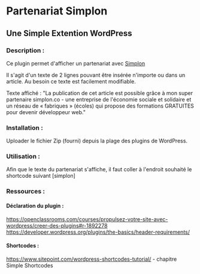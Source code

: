 # Partenariat Simplon
## Une Simple Extention WordPress

### Description :

Ce plugin permet d'afficher un partenariat avec [Simplon](https://simplon.co/) 

Il s'agit d'un texte de 2 lignes pouvant être insérée n'importe ou dans un article.
Au besoin ce texte est facilement modifiable.

Texte affiché : 
"La publication de cet article est possible grâce à mon super partenaire simplon.co - une entreprise de l'économie sociale 
et solidaire et un réseau de « fabriques » (écoles) qui propose des formations GRATUITES pour devenir développeur web."

### Installation :

Uploader le fichier Zip (fourni) depuis la plage des plugins de WordPress.

### Utilisation :

Afin que le texte du partenariat s'affiche, il faut coller à l'endroit souhaité le shortcode suivant [simplon]


### Ressources :
#### Déclaration du plugin :
https://openclassrooms.com/courses/propulsez-votre-site-avec-wordpress/creer-des-plugins#r-1892278  
https://developer.wordpress.org/plugins/the-basics/header-requirements/

#### Shortcodes :
https://www.sitepoint.com/wordpress-shortcodes-tutorial/ - chapitre Simple Shortcodes 
